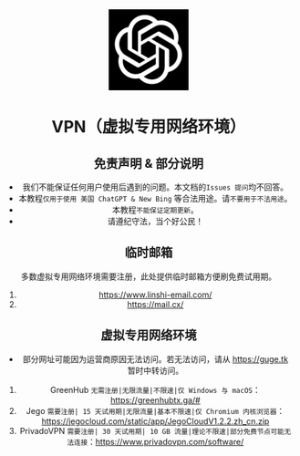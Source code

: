 <div align="center">
  <img src="https://raw.githubusercontent.com/PlayMcBKuwu/chinagpt/main/GPT-4.png" alt="ChinaGPT" width="140" height="142" />  
  
# VPN（虚拟专用网络环境）  
## 免责声明 & 部分说明  
* 我们不能保证任何用户使用后遇到的问题。本文档的`Issues 提问`均不回答。  
* 本教程`仅用于使用 美国 ChatGPT & New Bing` 等合法用途。请`不要用于不法用途`。  
* 本教程`不能保证定期更新`。  
* 请遵纪守法，当个好公民！  
## 临时邮箱  
多数虚拟专用网络环境需要注册，此处提供临时邮箱方便刷免费试用期。  
1.  https://www.linshi-email.com/  
2.  https://mail.cx/  
## 虚拟专用网络环境  
* 部分网址可能因为运营商原因无法访问。若无法访问，请从 https://guge.tk 暂时中转访问。
1.  GreenHub `无需注册|无限流量|不限速|仅 Windows 与 macOS`：https://greenhubtx.ga/#  
2.  Jego `需要注册| 15 天试用期|无限流量|基本不限速|仅 Chromium 内核浏览器`：https://jegocloud.com/static/app/JegoCloudV1.2.2.zh_cn.zip  
3.  PrivadoVPN  `需要注册| 30 天试用期| 10 GB 流量|理论不限速|部分免费节点可能无法连接`：https://www.privadovpn.com/software/
